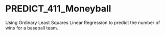 # PREDICT_411_Moneyball
Using Ordinary Least Squares Linear Regression to predict the number of wins for a baseball team.
